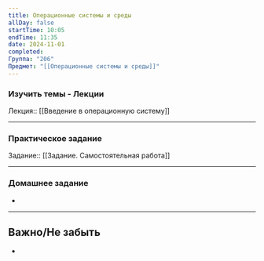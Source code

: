 ```yaml
---
title: Операционные системы и среды
allDay: false
startTime: 10:05
endTime: 11:35
date: 2024-11-01
completed: 
Группа: "206"
Предмет: "[[Операционные системы и среды]]"
---
```

### Изучить темы - Лекции

Лекция:: [[Введение в операционную систему]]

---
### Практическое задание

Задание:: [[Задание. Самостоятельная работа]]

---
### Домашнее задание

- 

---
## Важно/Не забыть

- 